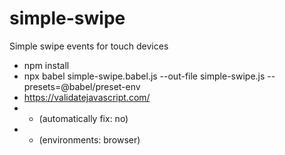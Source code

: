 # simple-swipe
Simple swipe events for touch devices

- npm install
- npx babel simple-swipe.babel.js --out-file simple-swipe.js --presets=@babel/preset-env
- https://validatejavascript.com/
- - (automatically fix: no)
- - (environments: browser)
